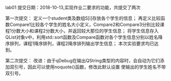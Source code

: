 lab01  提交日期：2018-10-13,实现作业二要求的功能，共提交了两次

第一次提交：
定义一个student类及数组S[i]存放各个学生的信息；
再定义比较函数Compare1比较各个学生的姓名大小定义，Compare2和Compare3分别比较课程1分数大小和课程2分数大小，并返回较大那位的学生信息；
将学生信息存入QList<student>对象v中，利用std::sort函数及Compare函数对各个学生信息分别以姓名降序排列，课程1降序排列，课程2降序排列输出学生信息；
本次实验要求均已达到。

第二次提交：
改进：由于qDebug在输出QString类型的内容时，会自动为它们添加双引号，因此可以使用noquote()函数，修改此默认设置
使输出的学生姓名不带双引号。
